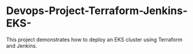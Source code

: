 # Devops-Project-Terraform-Jenkins-EKS-
This project demonstrates how to deploy an EKS cluster using Terraform and Jenkins.
